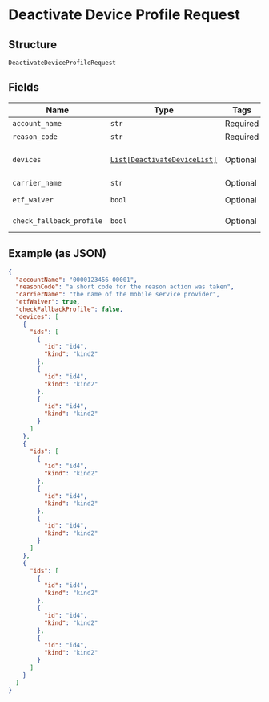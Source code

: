 
# Deactivate Device Profile Request

## Structure

`DeactivateDeviceProfileRequest`

## Fields

| Name | Type | Tags | Description |
|  --- | --- | --- | --- |
| `account_name` | `str` | Required | - |
| `reason_code` | `str` | Required | - |
| `devices` | [`List[DeactivateDeviceList]`](../../doc/models/deactivate-device-list.md) | Optional | **Constraints**: *Maximum Items*: `100` |
| `carrier_name` | `str` | Optional | - |
| `etf_waiver` | `bool` | Optional | **Default**: `True` |
| `check_fallback_profile` | `bool` | Optional | **Default**: `False` |

## Example (as JSON)

```json
{
  "accountName": "0000123456-00001",
  "reasonCode": "a short code for the reason action was taken",
  "carrierName": "the name of the mobile service provider",
  "etfWaiver": true,
  "checkFallbackProfile": false,
  "devices": [
    {
      "ids": [
        {
          "id": "id4",
          "kind": "kind2"
        },
        {
          "id": "id4",
          "kind": "kind2"
        },
        {
          "id": "id4",
          "kind": "kind2"
        }
      ]
    },
    {
      "ids": [
        {
          "id": "id4",
          "kind": "kind2"
        },
        {
          "id": "id4",
          "kind": "kind2"
        },
        {
          "id": "id4",
          "kind": "kind2"
        }
      ]
    },
    {
      "ids": [
        {
          "id": "id4",
          "kind": "kind2"
        },
        {
          "id": "id4",
          "kind": "kind2"
        },
        {
          "id": "id4",
          "kind": "kind2"
        }
      ]
    }
  ]
}
```

